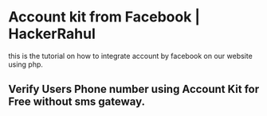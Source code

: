 # Account kit from Facebook | HackerRahul
this is the tutorial on how to integrate account by facebook on our website using php.

## Verify Users Phone number using Account Kit for Free without sms gateway.
